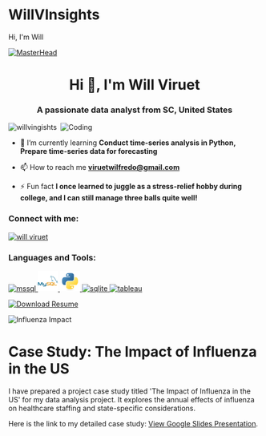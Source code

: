 # WillVInsights

Hi, I'm Will

[![MasterHead](https://camo.githubusercontent.com/f5a8ba4f28fe3ec8d5eb73dfa2303873b5d7122fb1ba08a5946e24d6c13e82c4/68747470733a2f2f6d656469612e6c6963646e2e636f6d2f646d732f696d6167652f4334443132415145536a37322d733567454b672f61727469636c652d636f7665725f696d6167652d736872696e6b5f3630305f323030302f302f313632363735333836373131303f653d3231343734383336343726763d6265746126743d4b6637594175775a74794347594c4e63682d4d676335654f432d376837754c5f646e424149677341465251)](https://example.com)

<h1 align="center">Hi 👋, I'm Will Viruet</h1>
<h3 align="center">A passionate data analyst from SC, United States</h3>

<img align="right" alt="Coding" width="400" src="https://camo.githubusercontent.com/7de37139d0b4c1ce40865e799b446c0e963a3dd8fb68d239707237c40604fa3d/68747470733a2f2f63646e2e6472696262626c652e636f6d2f75736572732f3733303730332f73637265656e73686f74732f363538313234332f6176656e746f2e676966" />

<p align="left">
  <img src="https://komarev.com/ghpvc/?username=willvingishts&label=Profile%20views&color=0e75b6&style=flat" alt="willvingishts" />
</p>

- 🌱 I’m currently learning **Conduct time-series analysis in Python, Prepare time-series data for forecasting**

- 📫 How to reach me **viruetwilfredo@gmail.com**

- ⚡ Fun fact **I once learned to juggle as a stress-relief hobby during college, and I can still manage three balls quite well!**

<h3 align="left">Connect with me:</h3>
<p align="left">
  <a href="https://linkedin.com/in/will-viruet" target="blank">
    <img align="center" src="https://raw.githubusercontent.com/rahuldkjain/github-profile-readme-generator/master/src/images/icons/Social/linked-in-alt.svg" alt="will viruet" height="30" width="40" />
  </a>
</p>

<h3 align="left">Languages and Tools:</h3>
<p align="left">
  <a href="https://www.microsoft.com/en-us/sql-server" target="_blank" rel="noreferrer">
    <img src="https://www.svgrepo.com/show/303229/microsoft-sql-server-logo.svg" alt="mssql" width="40" height="40"/>
  </a>
  <a href="https://www.mysql.com/" target="_blank" rel="noreferrer">
    <img src="https://raw.githubusercontent.com/devicons/devicon/master/icons/mysql/mysql-original-wordmark.svg" alt="mysql" width="40" height="40"/>
  </a>
  <a href="https://www.python.org" target="_blank" rel="noreferrer">
    <img src="https://raw.githubusercontent.com/devicons/devicon/master/icons/python/python-original.svg" alt="python" width="40" height="40"/>
  </a>
  <a href="https://www.sqlite.org/" target="_blank" rel="noreferrer">
    <img src="https://www.vectorlogo.zone/logos/sqlite/sqlite-icon.svg" alt="sqlite" width="40" height="40"/>
  </a>
  <a href="https://www.tableau.com/" target="_blank" rel="noreferrer">
    <img src="https://raw.githubusercontent.com/WillVInsights/logo/main/tableau-logo.png" alt="tableau" width="40" height="40"/>
  </a>
</p>

[![Download Resume](https://img.shields.io/badge/Download-Resume-blue)](https://github.com/WillVInsights/resume/raw/main/Resume%20July%20%20(1).pdf)







<!-- Resized Image -->
<img src="https://www.nfid.org/wp-content/uploads/bb-plugin/cache/Flu-panorama-b31d8be66468c5a377cd2f7ef8d12335-ifmulep01ros.jpeg" alt="Influenza Impact" width="25%">

# Case Study: The Impact of Influenza in the US

I have prepared a project case study titled 'The Impact of Influenza in the US' for my data analysis project. It explores the annual effects of influenza on healthcare staffing and state-specific considerations.

Here is the link to my detailed case study:
[View Google Slides Presentation](https://docs.google.com/presentation/d/1ZNxAs2Nd5gDpoyTvqVz16Ob1t5top4GkDMxZ5zb2Fyc/edit#slide=id.gc6f9e470d_0_5).
